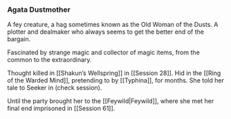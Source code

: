 ### Agata Dustmother

A fey creature, a hag sometimes known as the Old Woman of the Dusts. A plotter and dealmaker who always seems to get the better end of the bargain. 

Fascinated by strange magic and collector of magic items, from the common to the extraordinary. 

Thought killed in [[Shakun’s Wellspring]] in [[Session 28]]. Hid in the [[Ring of the Warded Mind]], pretending to by [[Typhina]], for months. She told her tale to Seeker in (check session). 

Until the party brought her to the [[Feywild|Feywild]], where she met her final end imprisoned in [[Session 61]].